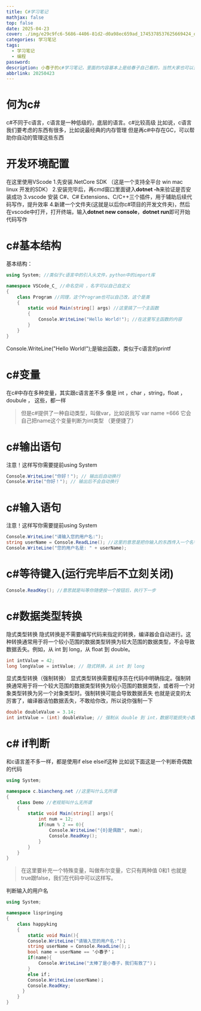 ```yaml
---
title: C#学习笔记
mathjax: false
top: false
date: 2025-04-23 
cover: ./img/e29c9fc6-5686-4406-81d2-d0a98ec659ad_1745378537625669424_origin~tplv-a9rns2rl98-image-dark-watermark_compressed.png
categories: 学习笔记
tags:
  - 学习笔记
  - 编程
password:
description: 小春子的c#学习笔记，里面的内容基本上是给春子自己看的，当然大家也可以当作复习教程看
abbrlink: 20250423
---
```



# 何为c#
c#不同于c语言，c语言是一种低级的，底层的语言。c#比较高级
比如说，c语言我们要考虑的东西有很多，比如说最经典的内存管理
但是再c#中存在GC，可以帮助你自动的管理这些东西

# 开发环境配置

在这里使用VScode 
1.先安装.NetCore SDK （这是一个支持全平台 win mac linux 开发的SDK）
2.安装完毕后，再cmd窗口里面键入**dotnet -h**来验证是否安装成功
3.vscode 安装 C#、C# Extensions、C/C++三个插件，用于辅助后续代码写作，提升效率
4.新建一个文件夹(这就是以后你c#项目的开发文件夹)，然后在vscode中打开，打开终端，输入**dotnet new console**，**dotnet run**即可开始代码写作

# c#基本结构
基本结构：
``` c#
using System; //类似于c语言中的引入头文件，python中的import库

namespace VSCode_C_ //命名空间 ，名字可以自己自定义
{
    class Program //同理，这个Program也可以自己改，这个是类
    {
        static void Main(string[] args) //这里搞了一个主函数
        {
            Console.WriteLine("Hello World!"); //在这里写主函数的内容
        }
    }
}
```
Console.WriteLine("Hello World!");是输出函数，类似于c语言的printf

# c#变量
在c#中存在多种变量，其实跟c语言差不多
像是 int ，char ，string，float ，doubule ， 这些，都一样
>但是c#提供了一种自动类型，叫做var，比如说我写 var name =666 它会自己把name这个变量判断为int类型 （更便捷了）

# c#输出语句
注意！这样写你需要提前using System
```c#
Console.WriteLine("你好！"); // 输出后自动换行
Console.Write("你好！"); // 输出后不会自动换行
```

# c#输入语句
注意！这样写你需要提前using System
```c#
Console.WriteLine("请输入您的用户名:");
string userName = Console.ReadLine(); //这里的意思是把你输入的东西传入一个名字为userName 类型为string的变量里面去
Console.WriteLine("您的用户名是: " + userName);
```

# c#等待键入(运行完毕后不立刻关闭)

```c#
Console.ReadKey(); //意思就是叫等你随便按一个按钮后，执行下一步
```

# c#数据类型转换
隐式类型转换
隐式转换是不需要编写代码来指定的转换，编译器会自动进行。这种转换通常用于将一个较小范围的数据类型转换为较大范围的数据类型，不会导致数据丢失。例如，从 int 到 long，从 float 到 double。
```c#
int intValue = 42; 
long longValue = intValue; // 隐式转换，从 int 到 long
```
显式类型转换（强制转换）
显式类型转换需要程序员在代码中明确指定。强制转换通常用于将一个较大范围的数据类型转换为较小范围的数据类型，或者将一个对象类型转换为另一个对象类型时。强制转换可能会导致数据丢失
也就是说变的太厉害了，编译器话怕数据丢失，不敢给你改，所以说你强制一下
```c#
double doubleValue = 3.14;
int intValue = (int) doubleValue; // 强制从 double 到 int，数据可能损失小数部分
```

# c# if判断
和c语言差不多一样，都是使用if else elseif这种
比如说下面这是一个判断奇偶数的代码
```c#
using System;

namespace c.biancheng.net //这里叫什么无所谓
{
    class Demo //老规矩叫什么无所谓
    {
        static void Main(string[] args){ 
            int num = 12;
            if(num % 2 == 0){
                Console.WriteLine("{0}是偶数", num);
                Console.ReadKey();
            }
        }
    }
}
```
>在这里要补充一个特殊变量，叫做布尔变量，它只有两种值 0和1 也就是true跟false，我们在代码中可以这样写。



判断输入的用户名
```c#
using System;

namespace lispringing
{
    class happyking
    {
        static void Main(){
        Console.WriteLine("请输入您的用户名:")；
        string userName = Console.ReadLine();；
        bool name = userName == '小春子'；
        if(name){
            Console.WriteLine("太棒了是小春子，我们有救了")；
        }
        else if；
        Console.WriteLine(userName)；
        Console.ReadKey;
      }
    }
}
```













